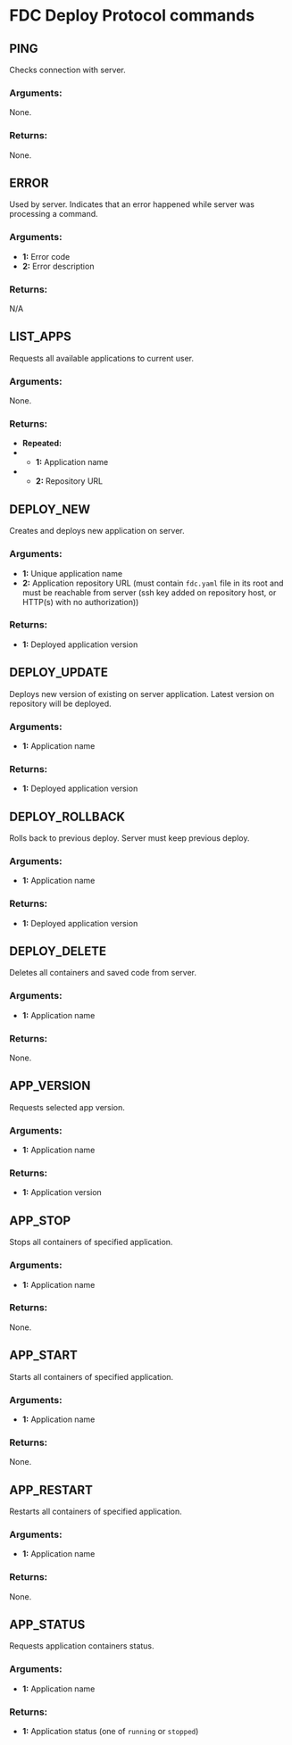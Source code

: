 # FDC Deploy Protocol commands

## PING
Checks connection with server.
### Arguments:
None.
### Returns:
None.

## ERROR
Used by server. Indicates that an error happened while server was processing a command.
### Arguments:
- **1:** Error code
- **2:** Error description
### Returns:
N/A

## LIST\_APPS
Requests all available applications to current user.
### Arguments:
None.
### Returns:
- **Repeated:**
- - **1:** Application name
- - **2:** Repository URL

## DEPLOY\_NEW
Creates and deploys new application on server.
### Arguments:
- **1:** Unique application name
- **2:** Application repository URL (must contain `fdc.yaml` file in its root and must be reachable from server (ssh key added on repository host, or HTTP(s) with no authorization))
### Returns:
- **1:** Deployed application version

## DEPLOY\_UPDATE
Deploys new version of existing on server application. Latest version on repository will be deployed.
### Arguments:
- **1:** Application name
### Returns:
- **1:** Deployed application version

## DEPLOY\_ROLLBACK
Rolls back to previous deploy. Server must keep previous deploy.
### Arguments:
- **1:** Application name
### Returns:
- **1:** Deployed application version

## DEPLOY\_DELETE
Deletes all containers and saved code from server.
### Arguments:
- **1:** Application name
### Returns:
None.

## APP\_VERSION
Requests selected app version.
### Arguments:
- **1:** Application name
### Returns:
- **1:** Application version

## APP\_STOP
Stops all containers of specified application.
### Arguments:
- **1:** Application name
### Returns:
None.

## APP\_START
Starts all containers of specified application.
### Arguments:
- **1:** Application name
### Returns:
None.

## APP\_RESTART
Restarts all containers of specified application.
### Arguments:
- **1:** Application name
### Returns:
None.

## APP\_STATUS
Requests application containers status.
### Arguments:
- **1:** Application name
### Returns:
- **1:** Application status (one of `running` or `stopped`)
